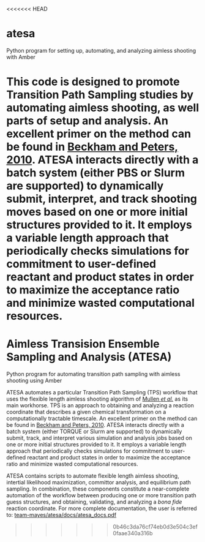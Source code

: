 <<<<<<< HEAD
# atesa
Python program for setting up, automating, and analyzing aimless shooting with Amber

This code is designed to promote Transition Path Sampling studies by automating aimless shooting, as well parts of setup and analysis. An excellent primer on the method can be found in [Beckham and Peters, 2010](https://pubs.acs.org/doi/abs/10.1021/bk-2010-1052.ch013). ATESA interacts directly with a batch system (either PBS or Slurm are supported) to dynamically submit, interpret, and track shooting moves based on one or more initial structures provided to it. It employs a variable length approach that periodically checks simulations for commitment to user-defined reactant and product states in order to maximize the acceptance ratio and minimize wasted computational resources.
=======
# Aimless Transision Ensemble Sampling and Analysis (ATESA)
Python program for automating transition path sampling with aimless shooting using Amber

ATESA automates a particular Transition Path Sampling (TPS) workflow that uses the flexible length aimless shooting algorithm of [Mullen *et al.*](http://doi.org/10.1021/acs.jctc.5b00032) as its main workhorse. TPS is an approach to obtaining and analyzing a reaction coordinate that describes a given chemical transformation on a computationally tractable timescale. An excellent primer on the method can be found in [Beckham and Peters, 2010](https://pubs.acs.org/doi/abs/10.1021/bk-2010-1052.ch013). ATESA interacts directly with a batch system (either TORQUE or Slurm are supported) to dynamically submit, track, and interpret various simulation and analysis jobs based on one or more initial structures provided to it. It employs a variable length approach that periodically checks simulations for commitment to user-defined reactant and product states in order to maximize the acceptance ratio and minimize wasted computational resources.

ATESA contains scripts to automate flexible length aimless shooting, intertial likelihood maximization, committor analysis, and equilibrium path sampling. In combination, these components constitute a near-complete automation of the workflow between producing one or more transition path guess structures, and obtaining, validating, and analyzing a *bona fide* reaction coordinate. For more complete documentation, the user is referred to: [team-mayes/atesa/docs/atesa_docs.pdf](https://github.com/team-mayes/ATESA/blob/master/docs/atesa_docs.pdf)
>>>>>>> 0b46c3da76cf74eb0d3e504c3ef0faae340a316b
